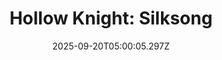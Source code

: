 ---
title: "Hollow Knight: Silksong"
id: 1030300
date: 2025-09-20T05:00:05.297Z
link: games/steam/recent/hollow-knight-silksong
image: http://media.steampowered.com/steamcommunity/public/images/apps/1030300/b4a999c1302e3ac123c041fd41bb8a34528c6ab5.jpg
playtime_2weeks: 1631
playtime_forever: 1952
playtime_windows_forever: 0
playtime_mac_forever: 0
playtime_linux_forever: 1952
playtime_deck_forever: 1952
---